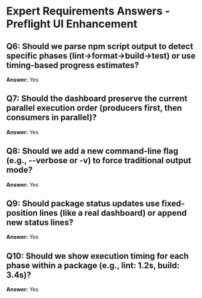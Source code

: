 # Expert Requirements Answers - Preflight UI Enhancement

## Q6: Should we parse npm script output to detect specific phases (lint→format→build→test) or use timing-based progress estimates?
**Answer:** Yes

## Q7: Should the dashboard preserve the current parallel execution order (producers first, then consumers in parallel)?
**Answer:** Yes

## Q8: Should we add a new command-line flag (e.g., --verbose or -v) to force traditional output mode?
**Answer:** Yes

## Q9: Should package status updates use fixed-position lines (like a real dashboard) or append new status lines?
**Answer:** Yes

## Q10: Should we show execution timing for each phase within a package (e.g., lint: 1.2s, build: 3.4s)?
**Answer:** Yes